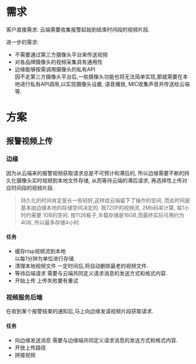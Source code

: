 # 需求
客户直接需求: 云端需要收集报警起始到结束时间段的视频片段.

进一步的需求:
* 不需要通过第三方摄像头平台来传送视频
* 对各品牌摄像头的视频采集具有通用性
* 边缘能够按需调用摄像头的私有API    
  因不走第三方摄像头平台后,一些摄像头功能也将无法简单实现,那就需要在本地进行私有API调用,以实现摄像头设置, 语音播放, MIC收集声音并传送给云端等.

# 方案
## 报警视频上传
### 边缘    
因为从云端来的报警视频获取请求总是不可预计和滞后的, 所以边缘需要不断的持久化摄像头实时视频到本地文件存储, 从而等待云端的滞后请求, 再选择性上传对应时间段的视频片段.
> 持久化的时间肯定是长一些较好,这样给云端留下了操作的空间, 而此时间是基本由边缘本地的存储空间决定的.
> 按720P的视频流, 2Mb码率计算, 每1小时约需要 1GB的空间.
> 按1126板子,半载存储是16GB,而最终实际可用约为4GB, 所以最多存储4小时.
#### 任务    
* 缓存rtsp视频流到本地    
  以每1分钟为单位进行存储.
* 清理本地视频文件
  一定时间后,将自动删除最老的视频文件.
* 等待后端请求
  需要与云端共同定义请求消息的发送方式和格式内容.
* 开始上传
  上传失败要有重试

### 视频服务后端
在收到某个报警结束的通知后,马上向边缘发请视频片段获取请求.
#### 任务
* 向边缘发送消息
  需要与边缘端共同定义请求消息的发送方式和格式内容.
* 开放上传路径
* 拼接视频
